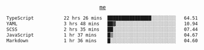 <p align="center">
  <samp>
    <a href="https://yiwwhl.com">me</a>
  </samp>
</p>

<!--START_SECTION:waka-->

```txt
TypeScript           22 hrs 26 mins  ████████████████░░░░░░░░░   64.51 %
YAML                 3 hrs 48 mins   ██▓░░░░░░░░░░░░░░░░░░░░░░   10.94 %
SCSS                 2 hrs 35 mins   ██░░░░░░░░░░░░░░░░░░░░░░░   07.44 %
JavaScript           1 hr 37 mins    █▒░░░░░░░░░░░░░░░░░░░░░░░   04.67 %
Markdown             1 hr 36 mins    █░░░░░░░░░░░░░░░░░░░░░░░░   04.60 %
```

<!--END_SECTION:waka-->